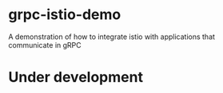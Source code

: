 # grpc-istio-demo
A demonstration of how to integrate istio with applications that communicate in gRPC

# Under development

